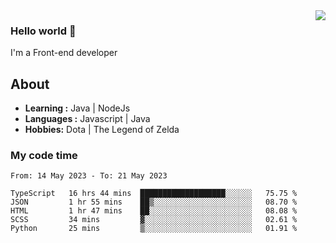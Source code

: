 <img align='right' src="https://github-readme-stats.vercel.app/api?username=jumodada&show_icons=true&theme=vue">

### Hello world 👋

I'm a Front-end developer 
    
## About
-  **Learning :** Java | NodeJs
-  **Languages :** Javascript | Java
-  **Hobbies:** Dota | The Legend of Zelda

### My code time

<!--START_SECTION:waka-->

```text
From: 14 May 2023 - To: 21 May 2023

TypeScript   16 hrs 44 mins  ███████████████████░░░░░░   75.75 %
JSON         1 hr 55 mins    ██▒░░░░░░░░░░░░░░░░░░░░░░   08.70 %
HTML         1 hr 47 mins    ██░░░░░░░░░░░░░░░░░░░░░░░   08.08 %
SCSS         34 mins         ▓░░░░░░░░░░░░░░░░░░░░░░░░   02.61 %
Python       25 mins         ▒░░░░░░░░░░░░░░░░░░░░░░░░   01.91 %
```

<!--END_SECTION:waka-->

